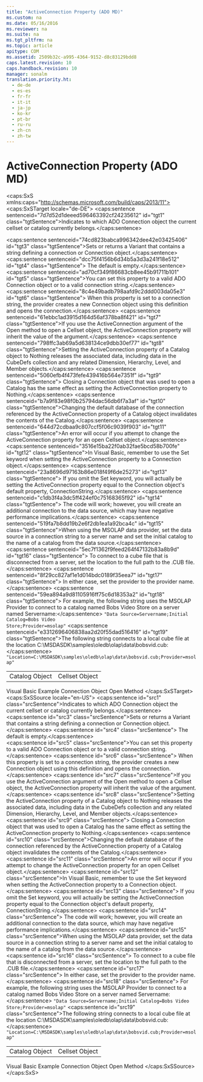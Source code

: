 ```yaml
---
title: "ActiveConnection Property (ADO MD)"
ms.custom: na
ms.date: 05/16/2016
ms.reviewer: na
ms.suite: na
ms.tgt_pltfrm: na
ms.topic: article
apitype: COM
ms.assetid: 2509b32c-a995-4364-9152-d8c83129bdd8
caps.latest.revision: 10
caps.handback.revision: 10
manager: sonalm
translation.priority.ht: 
  - de-de
  - es-es
  - fr-fr
  - it-it
  - ja-jp
  - ko-kr
  - pt-br
  - ru-ru
  - zh-cn
  - zh-tw
---
```

# ActiveConnection Property (ADO MD)
<?xml version="1.0" encoding="utf-8"?>
<caps:SxS xmlns:caps="http://schemas.microsoft.com/build/caps/2013/11">
  <caps:SxSTarget locale="de-DE">
    <developerReferenceWithoutSyntaxDocument xsi:schemaLocation="http://ddue.schemas.microsoft.com/authoring/2003/5 http://dduestorage.blob.core.windows.net/ddueschema/developer.xsd" xmlns="http://ddue.schemas.microsoft.com/authoring/2003/5" xmlns:xlink="http://www.w3.org/1999/xlink" xmlns:xsi="http://www.w3.org/2001/XMLSchema-instance">
      <introduction>
        <para>
          <caps:sentence sentenceid="7d7d52d1deeed596463392cf24235612" id="tgt1" class="tgtSentence">Indicates to which ADO <legacyLink xlink:href="ef6b1824-5b12-43db-89d7-8f3d13896d4d">Connection</legacyLink> object the current cellset or catalog currently belongs.</caps:sentence>
        </para>
      </introduction>
      <section>
        <title>
          <caps:sentence sentenceid="6f253c84dca33d0cd6f1b864ea701e8a" id="tgt2" class="tgtSentence">Settings and Return Values</caps:sentence>
        </title>
        <content>
          <para>
            <caps:sentence sentenceid="74cd823babca996342dee42e03425406" id="tgt3" class="tgtSentence">Sets or returns a <languageKeyword>Variant</languageKeyword> that contains a string defining a connection or <unmanagedCodeEntityReference>Connection</unmanagedCodeEntityReference> object.</caps:sentence>
            <caps:sentence sentenceid="dcc75f4156b6d34b5a3d3a241f18e512" id="tgt4" class="tgtSentence"> The default is empty.</caps:sentence>
          </para>
        </content>
      </section>
      <languageReferenceRemarks>
        <content>
          <para>
            <caps:sentence sentenceid="ad70cf349f86683cb8ee45b91711b101" id="tgt5" class="tgtSentence">You can set this property to a valid ADO <unmanagedCodeEntityReference>Connection</unmanagedCodeEntityReference> object or to a valid connection string.</caps:sentence>
            <caps:sentence sentenceid="8c4e49badb798aafd9c2ddd003da05e3" id="tgt6" class="tgtSentence"> When this property is set to a connection string, the provider creates a new <unmanagedCodeEntityReference>Connection</unmanagedCodeEntityReference> object using this definition and opens the connection.</caps:sentence>
          </para>
          <para>
            <caps:sentence sentenceid="61ebbc1ad3915d164d56af378ba8f421" id="tgt7" class="tgtSentence">If you use the <parameterReference>ActiveConnection</parameterReference> argument of the <legacyLink xlink:href="a87d8080-a238-45e5-bc80-9a8625b3810f">Open</legacyLink> method to open a <legacyLink xlink:href="5e2452c0-cac0-49b2-8099-836c35794d50">Cellset</legacyLink> object, the <unmanagedCodeEntityReference>ActiveConnection</unmanagedCodeEntityReference> property will inherit the value of the argument.</caps:sentence>
          </para>
          <para>
            <caps:sentence sentenceid="798ffc3ab69a5d638134ce9dbb30ef77" id="tgt8" class="tgtSentence">Setting the <unmanagedCodeEntityReference>ActiveConnection</unmanagedCodeEntityReference> property of a <legacyLink xlink:href="11f6f896-d69c-44a4-94cd-d54c93140e4a">Catalog</legacyLink> object to <legacyBold>Nothing</legacyBold> releases the associated data, including data in the <legacyLink xlink:href="c79a5e36-71fd-44c4-948d-d6a7a89bb3b5">CubeDefs</legacyLink> collection and any related <legacyLink xlink:href="66adbbd2-23a3-4c19-a91b-84c31309aa1b">Dimension</legacyLink>, <legacyLink xlink:href="034af340-ac79-494e-ba5e-2b57da1cb9de">Hierarchy</legacyLink>, <legacyLink xlink:href="37815869-ed30-45fd-9aea-0a986c1b305c">Level</legacyLink>, and <legacyLink xlink:href="3dedf755-0741-4c3f-8b4e-bff8ff8809c8">Member</legacyLink> objects.</caps:sentence>
            <caps:sentence sentenceid="5060efb4f473fefe439416b564e7351f" id="tgt9" class="tgtSentence"> Closing a <unmanagedCodeEntityReference>Connection</unmanagedCodeEntityReference> object that was used to open a <unmanagedCodeEntityReference>Catalog</unmanagedCodeEntityReference> has the same effect as setting the <unmanagedCodeEntityReference>ActiveConnection</unmanagedCodeEntityReference> property to <legacyBold>Nothing</legacyBold>.</caps:sentence>
          </para>
          <para>
            <caps:sentence sentenceid="b7a9f83e98f0b25794dac56db6f7a3af" id="tgt10" class="tgtSentence">Changing the default database of the connection referenced by the <unmanagedCodeEntityReference>ActiveConnection</unmanagedCodeEntityReference> property of a <unmanagedCodeEntityReference>Catalog</unmanagedCodeEntityReference> object invalidates the contents of the <unmanagedCodeEntityReference>Catalog</unmanagedCodeEntityReference>.</caps:sentence>
          </para>
          <para>
            <caps:sentence sentenceid="644d72cdbaa9c807ccf5f06c9039f903" id="tgt11" class="tgtSentence">An error will occur if you attempt to change the <unmanagedCodeEntityReference>ActiveConnection</unmanagedCodeEntityReference> property for an open <unmanagedCodeEntityReference>Cellset</unmanagedCodeEntityReference> object.</caps:sentence>
          </para>
          <alert class="note">
            <para>
              <caps:sentence sentenceid="3516e15ba22f0ab32fae5bcd58b700fe" id="tgt12" class="tgtSentence">In Visual Basic, remember to use the <legacyBold>Set</legacyBold> keyword when setting the <unmanagedCodeEntityReference>ActiveConnection</unmanagedCodeEntityReference> property to a <unmanagedCodeEntityReference>Connection</unmanagedCodeEntityReference> object.</caps:sentence>
              <caps:sentence sentenceid="23a8696d97163b86e018f49f6de25273" id="tgt13" class="tgtSentence"> If you omit the <legacyBold>Set</legacyBold> keyword, you will actually be setting the <unmanagedCodeEntityReference>ActiveConnection</unmanagedCodeEntityReference> property equal to the <unmanagedCodeEntityReference>Connection</unmanagedCodeEntityReference> object's default property, <unmanagedCodeEntityReference>ConnectionString</unmanagedCodeEntityReference>.</caps:sentence>
              <caps:sentence sentenceid="c1db3f4a3dc5ff424ef0c75168365f92" id="tgt14" class="tgtSentence"> The code will work; however, you will create an additional connection to the data source, which may have negative performance implications.</caps:sentence>
            </para>
          </alert>
          <para>
            <caps:sentence sentenceid="519fa7b8dd19b2e6f2db1ea1a92bca4c" id="tgt15" class="tgtSentence">When using the MSOLAP data provider, set the data source in a connection string to a server name and set the initial catalog to the name of a catalog from the data source.</caps:sentence>
            <caps:sentence sentenceid="5ec7f1362f9feed264f47132b83a8b9d" id="tgt16" class="tgtSentence"> To connect to a cube file that is disconnected from a server, set the location to the full path to the .CUB file.</caps:sentence>
            <caps:sentence sentenceid="8f29cc827af1e1d014bdc0189f35eea7" id="tgt17" class="tgtSentence"> In either case, set the provider to the provider name.</caps:sentence>
            <caps:sentence sentenceid="59ea894a9d81105916ff75c6d18353a2" id="tgt18" class="tgtSentence"> For example, the following string uses the MSOLAP Provider to connect to a catalog named Bobs Video Store on a server named <userInput>Servername</userInput>:</caps:sentence>
          </para>
          <code>"Data Source=Servername;Initial Catalog=Bobs Video Store;Provider=msolap"</code>
          <para>
            <caps:sentence sentenceid="e3312696406838aa2d20f55dad516416" id="tgt19" class="tgtSentence">The following string connects to a local cube file at the location C:\MSDASDK\samples\oledb\olap\data\bobsvid.cub:</caps:sentence>
          </para>
          <code>"Location=C:\MSDASDK\samples\oledb\olap\data\bobsvid.cub;Provider=msolap"</code>
        </content>
      </languageReferenceRemarks>
      <section>
        <title>
          <caps:sentence sentenceid="2f342d3be839cc5b67ae0de7d404b8e6" id="tgt20" class="tgtSentence">Applies To</caps:sentence>
        </title>
        <content>
          <table>
            <tbody>
              <tr>
                <TD>
                  <para>
                    <link xlink:href="11f6f896-d69c-44a4-94cd-d54c93140e4a">Catalog Object</link>
                  </para>
                </TD>
                <TD>
                  <para>
                    <link xlink:href="5e2452c0-cac0-49b2-8099-836c35794d50">Cellset Object</link>
                  </para>
                </TD>
              </tr>
            </tbody>
          </table>
        </content>
      </section>
      <relatedTopics>
        <link xlink:href="2666ad1c-b48e-4b2c-b269-5a9f4e4a7810">Visual Basic Example</link>
        <link xlink:href="ef6b1824-5b12-43db-89d7-8f3d13896d4d">Connection Object</link>
        <link xlink:href="a87d8080-a238-45e5-bc80-9a8625b3810f">Open Method</link>
      </relatedTopics>
    </developerReferenceWithoutSyntaxDocument>
  </caps:SxSTarget>
  <caps:SxSSource locale="en-US">
    <developerReferenceWithoutSyntaxDocument xsi:schemaLocation="http://ddue.schemas.microsoft.com/authoring/2003/5 http://dduestorage.blob.core.windows.net/ddueschema/developer.xsd" xmlns="http://ddue.schemas.microsoft.com/authoring/2003/5" xmlns:xlink="http://www.w3.org/1999/xlink" xmlns:xsi="http://www.w3.org/2001/XMLSchema-instance">
      <introduction>
        <para>
          <caps:sentence id="src1" class="srcSentence">Indicates to which ADO <legacyLink xlink:href="ef6b1824-5b12-43db-89d7-8f3d13896d4d">Connection</legacyLink> object the current cellset or catalog currently belongs.</caps:sentence>
        </para>
      </introduction>
      <section>
        <title>
          <caps:sentence id="src2" class="srcSentence">Settings and Return Values</caps:sentence>
        </title>
        <content>
          <para>
            <caps:sentence id="src3" class="srcSentence">Sets or returns a <languageKeyword>Variant</languageKeyword> that contains a string defining a connection or <unmanagedCodeEntityReference>Connection</unmanagedCodeEntityReference> object.</caps:sentence>
            <caps:sentence id="src4" class="srcSentence"> The default is empty.</caps:sentence>
          </para>
        </content>
      </section>
      <languageReferenceRemarks>
        <content>
          <para>
            <caps:sentence id="src5" class="srcSentence">You can set this property to a valid ADO <unmanagedCodeEntityReference>Connection</unmanagedCodeEntityReference> object or to a valid connection string.</caps:sentence>
            <caps:sentence id="src6" class="srcSentence"> When this property is set to a connection string, the provider creates a new <unmanagedCodeEntityReference>Connection</unmanagedCodeEntityReference> object using this definition and opens the connection.</caps:sentence>
          </para>
          <para>
            <caps:sentence id="src7" class="srcSentence">If you use the <parameterReference>ActiveConnection</parameterReference> argument of the <legacyLink xlink:href="a87d8080-a238-45e5-bc80-9a8625b3810f">Open</legacyLink> method to open a <legacyLink xlink:href="5e2452c0-cac0-49b2-8099-836c35794d50">Cellset</legacyLink> object, the <unmanagedCodeEntityReference>ActiveConnection</unmanagedCodeEntityReference> property will inherit the value of the argument.</caps:sentence>
          </para>
          <para>
            <caps:sentence id="src8" class="srcSentence">Setting the <unmanagedCodeEntityReference>ActiveConnection</unmanagedCodeEntityReference> property of a <legacyLink xlink:href="11f6f896-d69c-44a4-94cd-d54c93140e4a">Catalog</legacyLink> object to <legacyBold>Nothing</legacyBold> releases the associated data, including data in the <legacyLink xlink:href="c79a5e36-71fd-44c4-948d-d6a7a89bb3b5">CubeDefs</legacyLink> collection and any related <legacyLink xlink:href="66adbbd2-23a3-4c19-a91b-84c31309aa1b">Dimension</legacyLink>, <legacyLink xlink:href="034af340-ac79-494e-ba5e-2b57da1cb9de">Hierarchy</legacyLink>, <legacyLink xlink:href="37815869-ed30-45fd-9aea-0a986c1b305c">Level</legacyLink>, and <legacyLink xlink:href="3dedf755-0741-4c3f-8b4e-bff8ff8809c8">Member</legacyLink> objects.</caps:sentence>
            <caps:sentence id="src9" class="srcSentence"> Closing a <unmanagedCodeEntityReference>Connection</unmanagedCodeEntityReference> object that was used to open a <unmanagedCodeEntityReference>Catalog</unmanagedCodeEntityReference> has the same effect as setting the <unmanagedCodeEntityReference>ActiveConnection</unmanagedCodeEntityReference> property to <legacyBold>Nothing</legacyBold>.</caps:sentence>
          </para>
          <para>
            <caps:sentence id="src10" class="srcSentence">Changing the default database of the connection referenced by the <unmanagedCodeEntityReference>ActiveConnection</unmanagedCodeEntityReference> property of a <unmanagedCodeEntityReference>Catalog</unmanagedCodeEntityReference> object invalidates the contents of the <unmanagedCodeEntityReference>Catalog</unmanagedCodeEntityReference>.</caps:sentence>
          </para>
          <para>
            <caps:sentence id="src11" class="srcSentence">An error will occur if you attempt to change the <unmanagedCodeEntityReference>ActiveConnection</unmanagedCodeEntityReference> property for an open <unmanagedCodeEntityReference>Cellset</unmanagedCodeEntityReference> object.</caps:sentence>
          </para>
          <alert class="note">
            <para>
              <caps:sentence id="src12" class="srcSentence">In Visual Basic, remember to use the <legacyBold>Set</legacyBold> keyword when setting the <unmanagedCodeEntityReference>ActiveConnection</unmanagedCodeEntityReference> property to a <unmanagedCodeEntityReference>Connection</unmanagedCodeEntityReference> object.</caps:sentence>
              <caps:sentence id="src13" class="srcSentence"> If you omit the <legacyBold>Set</legacyBold> keyword, you will actually be setting the <unmanagedCodeEntityReference>ActiveConnection</unmanagedCodeEntityReference> property equal to the <unmanagedCodeEntityReference>Connection</unmanagedCodeEntityReference> object's default property, <unmanagedCodeEntityReference>ConnectionString</unmanagedCodeEntityReference>.</caps:sentence>
              <caps:sentence id="src14" class="srcSentence"> The code will work; however, you will create an additional connection to the data source, which may have negative performance implications.</caps:sentence>
            </para>
          </alert>
          <para>
            <caps:sentence id="src15" class="srcSentence">When using the MSOLAP data provider, set the data source in a connection string to a server name and set the initial catalog to the name of a catalog from the data source.</caps:sentence>
            <caps:sentence id="src16" class="srcSentence"> To connect to a cube file that is disconnected from a server, set the location to the full path to the .CUB file.</caps:sentence>
            <caps:sentence id="src17" class="srcSentence"> In either case, set the provider to the provider name.</caps:sentence>
            <caps:sentence id="src18" class="srcSentence"> For example, the following string uses the MSOLAP Provider to connect to a catalog named Bobs Video Store on a server named <userInput>Servername</userInput>:</caps:sentence>
          </para>
          <code>"Data Source=Servername;Initial Catalog=Bobs Video Store;Provider=msolap"</code>
          <para>
            <caps:sentence id="src19" class="srcSentence">The following string connects to a local cube file at the location C:\MSDASDK\samples\oledb\olap\data\bobsvid.cub:</caps:sentence>
          </para>
          <code>"Location=C:\MSDASDK\samples\oledb\olap\data\bobsvid.cub;Provider=msolap"</code>
        </content>
      </languageReferenceRemarks>
      <section>
        <title>
          <caps:sentence id="src20" class="srcSentence">Applies To</caps:sentence>
        </title>
        <content>
          <table>
            <tbody>
              <tr>
                <TD>
                  <para>
                    <link xlink:href="11f6f896-d69c-44a4-94cd-d54c93140e4a">Catalog Object</link>
                  </para>
                </TD>
                <TD>
                  <para>
                    <link xlink:href="5e2452c0-cac0-49b2-8099-836c35794d50">Cellset Object</link>
                  </para>
                </TD>
              </tr>
            </tbody>
          </table>
        </content>
      </section>
      <relatedTopics>
        <link xlink:href="2666ad1c-b48e-4b2c-b269-5a9f4e4a7810">Visual Basic Example</link>
        <link xlink:href="ef6b1824-5b12-43db-89d7-8f3d13896d4d">Connection Object</link>
        <link xlink:href="a87d8080-a238-45e5-bc80-9a8625b3810f">Open Method</link>
      </relatedTopics>
    </developerReferenceWithoutSyntaxDocument>
  </caps:SxSSource>
</caps:SxS>